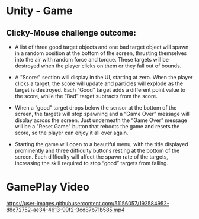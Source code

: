 # Unity - Game

## Clicky-Mouse challenge outcome:


+ A list of three good target objects and one bad target object will spawn in a random position at the bottom of the screen, thrusting themselves into the air with    random force and torque. These targets will be destroyed when the player clicks on them or they fall out of bounds.

+ A "Score:" section will display in the UI, starting at zero. When the player clicks a target, the score will update and particles will explode as the target
is destroyed. Each “Good” target adds a different point value to the score, while the “Bad” target subtracts from the score.

+ When a “good” target drops below the sensor at the bottom of the screen, the targets will stop spawning and a “Game Over” message will display across the screen. Just underneath the “Game Over” message will be a "Reset Game" button that reboots the game and resets the score, so the player can enjoy it all over again.

+ Starting the game will open to a beautiful menu, with the title displayed prominently and three difficulty buttons resting at the bottom of the screen.
Each difficulty will affect the spawn rate of the targets, increasing the skill required to stop “good” targets from falling.


# GamePlay Video


https://user-images.githubusercontent.com/51156057/192584952-d8c72752-ae34-4613-99f2-3cd87b71b585.mp4
